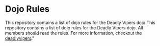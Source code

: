 Dojo Rules
==========

This repository contains a list of dojo rules for the Deadly Vipers dojo
This repository contains a list of dojo rules for the Deadly Vipers dojo.
All members should read the rules.
For more information, checkout the [deadlyvipers](https://github.com/deadlyvipers)."

